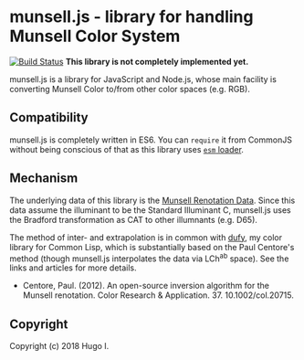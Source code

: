 # munsell.js - library for handling Munsell Color System

[![Build Status](https://api.travis-ci.org/privet-kitty/munsell.js.svg?branch=master)](https://travis-ci.org/privet-kitty/munsell.js)
**This library is not completely implemented yet.**

munsell.js is a library for JavaScript and Node.js, whose main facility is converting Munsell Color to/from other color spaces (e.g. RGB).

## Compatibility
munsell.js is completely written in ES6. You can `require` it from CommonJS without being conscious of that as this library uses [`esm` loader](https://www.npmjs.com/package/esm).

## Mechanism
The underlying data of this library is the [Munsell Renotation Data](https://www.rit.edu/cos/colorscience/rc_munsell_renotation.php). Since this data assume the illuminant to be the Standard Illuminant C, munsell.js uses the Bradford transformation as CAT to other illumnants (e.g. D65).

The method of inter- and extrapolation is in common with [dufy](https://github.com/privet-kitty/dufy), my color library for Common Lisp, which is substantially based on the Paul Centore's method (though munsell.js interpolates the data via LCh<sup>ab</sup> space). See the links and articles for more details.

- Centore, Paul. (2012). An open-source inversion algorithm for the Munsell renotation. Color Research & Application. 37. 10.1002/col.20715. 

## Copyright
Copyright (c) 2018 Hugo I.
